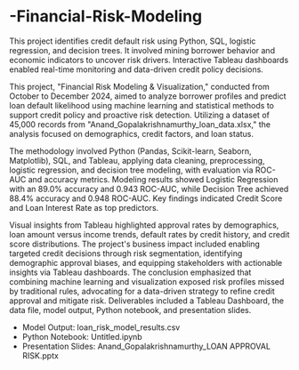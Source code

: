 # -Financial-Risk-Modeling

This project identifies credit default risk using Python, SQL, logistic regression, and decision trees. It involved mining borrower behavior and economic indicators to uncover risk drivers. Interactive Tableau dashboards enabled real-time monitoring and data-driven credit policy decisions.



This project, "Financial Risk Modeling & Visualization," conducted from October to December 2024, aimed to analyze borrower profiles and predict loan default likelihood using machine learning and statistical methods to support credit policy and proactive risk detection. Utilizing a dataset of 45,000 records from "Anand_Gopalakrishnamurthy_loan_data.xlsx," the analysis focused on demographics, credit factors, and loan status.

The methodology involved Python (Pandas, Scikit-learn, Seaborn, Matplotlib), SQL, and Tableau, applying data cleaning, preprocessing, logistic regression, and decision tree modeling, with evaluation via ROC-AUC and accuracy metrics. Modeling results showed Logistic Regression with an 89.0% accuracy and 0.943 ROC-AUC, while Decision Tree achieved 88.4% accuracy and 0.948 ROC-AUC. Key findings indicated Credit Score and Loan Interest Rate as top predictors.

Visual insights from Tableau highlighted approval rates by demographics, loan amount versus income trends, default rates by credit history, and credit score distributions. The project's business impact included enabling targeted credit decisions through risk segmentation, identifying demographic approval biases, and equipping stakeholders with actionable insights via Tableau dashboards. The conclusion emphasized that combining machine learning and visualization exposed risk profiles missed by traditional rules, advocating for a data-driven strategy to refine credit approval and mitigate risk. Deliverables included a Tableau Dashboard, the data file, model output, Python notebook, and presentation slides.

- Model Output: loan_risk_model_results.csv
- Python Notebook: Untitled.ipynb
- Presentation Slides: Anand_Gopalakrishnamurthy_LOAN APPROVAL RISK.pptx


